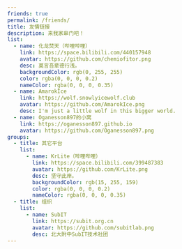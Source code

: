 ```yaml
---
friends: true
permalink: /friends/
title: 友情链接
description: 来我家串门吧！
list:
  - name: 化龙焚天（哔哩哔哩）
    link: https://space.bilibili.com/440157948
    avatar: https://github.com/chemiofitor.png
    desc: 莫言吾辈德行浅。
    backgroundColor: rgb(0, 255, 255)
    color: rgba(0, 0, 0, 0.2)
    nameColor: rgba(0, 0, 0, 0.35)
  - name: AmarokIce
    link: https://wolf.snowlyicewolf.club
    avatar: https://github.com/AmarokIce.png
    desc: I'm just a little wolf in this bigger world.
  - name: Oganesson897的小窝
    link: https://oganesson897.github.io
    avatar: https://github.com/Oganesson897.png
groups:
  - title: 其它平台
    list:
      - name: KrLite（哔哩哔哩）
        link: https://space.bilibili.com/399487383
        avatar: https://github.com/KrLite.png
        desc: 坚守此岸。
        backgroundColor: rgb(15, 255, 159)
        color: rgba(0, 0, 0, 0.2)
        nameColor: rgba(0, 0, 0, 0.35)
  - title: 组织
    list:
      - name: SubIT
        link: https://subit.org.cn
        avatar: https://github.com/subitlab.png
        desc: 北大附中SubIT技术社团
---
```

